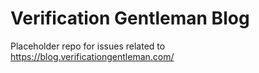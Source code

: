 # Verification Gentleman Blog

Placeholder repo for issues related to https://blog.verificationgentleman.com/
